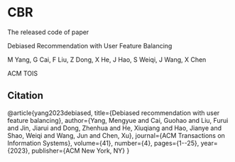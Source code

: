 # CBR
The released code of paper

Debiased Recommendation with User Feature Balancing

M Yang, G Cai, F Liu, Z Dong, X He, J Hao, S Weiqi, J Wang, X Chen

ACM TOIS

## Citation
@article{yang2023debiased,
  title={Debiased recommendation with user feature balancing},
  author={Yang, Mengyue and Cai, Guohao and Liu, Furui and Jin, Jiarui and Dong, Zhenhua and He, Xiuqiang and Hao, Jianye and Shao, Weiqi and Wang, Jun and Chen, Xu},
  journal={ACM Transactions on Information Systems},
  volume={41},
  number={4},
  pages={1--25},
  year={2023},
  publisher={ACM New York, NY}
}
